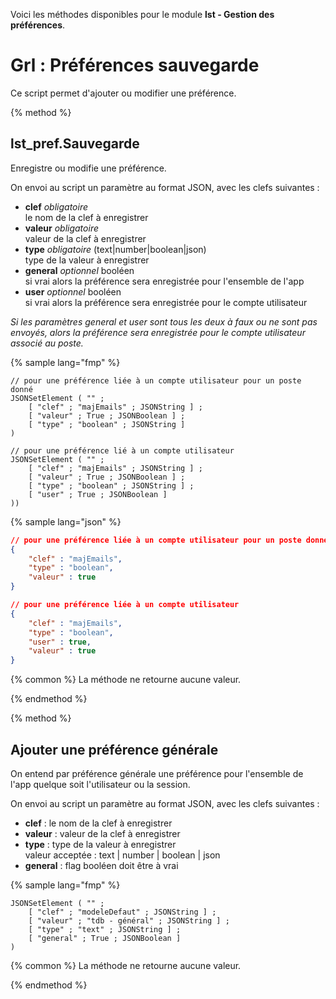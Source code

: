 Voici les méthodes disponibles pour le module **lst - Gestion des préférences**.

# Grl : Préférences sauvegarde

Ce script permet d'ajouter ou modifier une préférence.

{% method %}
## lst_pref.Sauvegarde
Enregistre ou modifie une préférence.

On envoi au script un paramètre au format JSON, avec les clefs suivantes :
- **clef** *obligatoire*<br>le nom de la clef à enregistrer
- **valeur** *obligatoire*<br>valeur de la clef à enregistrer
- **type** *obligatoire* (text|number|boolean|json)<br>type de la valeur à enregistrer
- **general** *optionnel* booléen<br>si vrai alors la préférence sera enregistrée pour l'ensemble de l'app
- **user** *optionnel* booléen<br>si vrai alors la préférence sera enregistrée pour le compte utilisateur

*Si les paramètres *general* et *user* sont tous les deux à faux ou ne sont pas envoyés, alors la préférence sera enregistrée pour le compte utilisateur associé au poste.*

{% sample lang="fmp" %}
```fmp
// pour une préférence liée à un compte utilisateur pour un poste donné
JSONSetElement ( "" ;	[ "clef" ; "majEmails" ; JSONString ] ;	[ "valeur" ; True ; JSONBoolean ] ;	[ "type" ; "boolean" ; JSONString ] )

// pour une préférence lié à un compte utilisateur
JSONSetElement ( "" ;	[ "clef" ; "majEmails" ; JSONString ] ;	[ "valeur" ; True ; JSONBoolean ] ;	[ "type" ; "boolean" ; JSONString ] ;	[ "user" ; True ; JSONBoolean ]))
```
{% sample lang="json" %}
```json
// pour une préférence liée à un compte utilisateur pour un poste donné
{	"clef" : "majEmails",	"type" : "boolean",	"valeur" : true}

// pour une préférence liée à un compte utilisateur
{	"clef" : "majEmails",	"type" : "boolean",	"user" : true,	"valeur" : true}
```


{% common %}
La méthode ne retourne aucune valeur.

{% endmethod %}

{% method %}
## Ajouter une préférence générale

On entend par préférence générale une préférence pour l'ensemble de l'app quelque soit l'utilisateur ou la session.

On envoi au script un paramètre au format JSON, avec les clefs suivantes :
- **clef** : le nom de la clef à enregistrer
- **valeur** : valeur de la clef à enregistrer
- **type** : type de la valeur à enregistrer <br>valeur acceptée : text | number | boolean | json
- **general** : flag booléen doit être à vrai

{% sample lang="fmp" %}

```fmp
JSONSetElement ( "" ;	[ "clef" ; "modeleDefaut" ; JSONString ] ;	[ "valeur" ; "tdb - général" ; JSONString ] ;	[ "type" ; "text" ; JSONString ] ;	[ "general" ; True ; JSONBoolean ])
```

{% common %}
La méthode ne retourne aucune valeur.

{% endmethod %}
